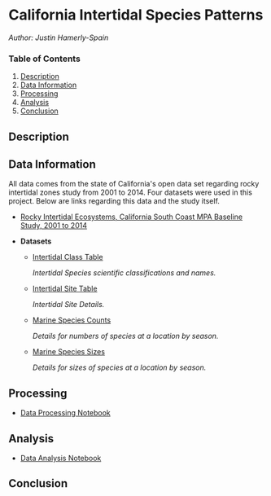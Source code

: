 # California Intertidal Species Patterns
*Author: Justin Hamerly-Spain*

### Table of Contents

1. [Description](#description)
2. [Data Information](#data-information)
3. [Processing](#processing)
4. [Analysis](#analysis)
5. [Conclusion](#conclusion)

## Description

## Data Information

All data comes from the state of California's open data set regarding rocky intertidal zones study from 2001 to 2014.  Four datasets were used in this project.  Below are links regarding this data and the study itself.

- [Rocky Intertidal Ecosystems, California South Coast MPA Baseline Study, 2001 to 2014](https://sandbox.data.ca.gov/dataset/rocky-intertidal-ecosystems-california-south-coast-mpa-baseline-study-2001-to-2014)

- **Datasets**
    - [Intertidal Class Table](./scmpaintertidalclasstable20150220.csv)
        
        *Intertidal Species scientific classifications and names.*

    - [Intertidal Site Table](./scmpaintertidalsitetable20150220.csv)
        
        *Intertidal Site Details.*

    - [Marine Species Counts](./sc_mpa_marine_species_counts_2015_0505.csv)
        
        *Details for numbers of species at a location by season.*

    - [Marine Species Sizes](./sc_mpa_marine_species_counts_2015_0505.csv)
        
        *Details for sizes of species at a location by season.*

## Processing

- [Data Processing Notebook](./processing.ipynb)

## Analysis

- [Data Analysis Notebook](./analysis.ipynb)

## Conclusion

